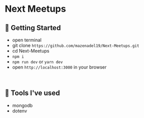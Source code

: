 # Next Meetups

## 🚀 Getting Started

- open terminal
- git clone `https://github.com/mazenadel19/Next-Meetups.git`
- cd Next-Meetups
- `npm i`
- `npm run dev` or `yarn dev`
- open `http://localhost:3000` in your browser

<br/>

## 🧰 Tools I've used
- mongodb
- dotenv
